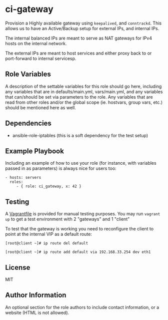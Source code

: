 ci-gateway
=========

Provision a Highly available gateway using `keepalived`, and `conntrackd`. This
allows us to have an Active/Backup setup for external IPs, and internal IPs. 

The internal balanced IPs are meant to serve as NAT gateways for IPv4 hosts on
the internal network. 

The external IPs are meant to host services and either proxy back to or port-forward to internal servicesp.


Role Variables
--------------

A description of the settable variables for this role should go here, including any variables that are in defaults/main.yml, vars/main.yml, and any variables that can/should be set via parameters to the role. Any variables that are read from other roles and/or the global scope (ie. hostvars, group vars, etc.) should be mentioned here as well.

Dependencies
------------

- ansible-role-iptables (this is a soft dependency for the test setup)

Example Playbook
----------------

Including an example of how to use your role (for instance, with variables passed in as parameters) is always nice for users too:

    - hosts: servers
      roles:
         - { role: ci_gateway, x: 42 }

Testing
-------

A [Vagrantfile](Vagrantfile) is provided for manual testing purposes. You may
run `vagrant up` to get a test environment with 2 "gateways" and 1 "client"

To test that the gateway is working you need to reconfigure the client to point
at the internal VIP as a default route:

```shell
[root@client ~]# ip route del default

[root@client ~]# ip route add default via 192.168.33.254 dev eth1
```

License
-------

MIT

Author Information
------------------

An optional section for the role authors to include contact information, or a website (HTML is not allowed).
